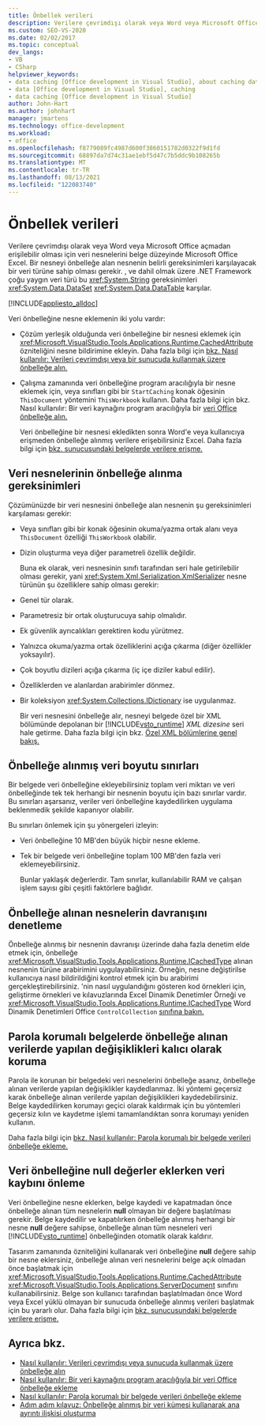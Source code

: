 ```yaml
---
title: Önbellek verileri
description: Verilere çevrimdışı olarak veya Word veya Microsoft Office açmadan erişilebilir olması için belge düzeyinde bir özelleştirmede veri nesnelerini Excel.
ms.custom: SEO-VS-2020
ms.date: 02/02/2017
ms.topic: conceptual
dev_langs:
- VB
- CSharp
helpviewer_keywords:
- data caching [Office development in Visual Studio], about caching data
- data [Office development in Visual Studio], caching
- data caching [Office development in Visual Studio]
author: John-Hart
ms.author: johnhart
manager: jmartens
ms.technology: office-development
ms.workload:
- office
ms.openlocfilehash: f8779089fc4987d600f3860151782d0322f9d1fd
ms.sourcegitcommit: 68897da7d74c31ae1ebf5d47c7b5ddc9b108265b
ms.translationtype: MT
ms.contentlocale: tr-TR
ms.lasthandoff: 08/13/2021
ms.locfileid: "122083740"
---
```

# <a name="cache-data"></a>Önbellek verileri
  Verilere çevrimdışı olarak veya Word veya Microsoft Office açmadan erişilebilir olması için veri nesnelerini belge düzeyinde Microsoft Office Excel. Bir nesneyi önbelleğe alan nesnenin belirli gereksinimleri karşılayacak bir veri türüne sahip olması gerekir. , ve dahil olmak üzere .NET Framework çoğu yaygın veri türü bu <xref:System.String> gereksinimleri <xref:System.Data.DataSet> <xref:System.Data.DataTable> karşılar.

 [!INCLUDE[appliesto_alldoc](../vsto/includes/appliesto-alldoc-md.md)]

 Veri önbelleğine nesne eklemenin iki yolu vardır:

- Çözüm yerleşik olduğunda veri önbelleğine bir nesnesi eklemek için <xref:Microsoft.VisualStudio.Tools.Applications.Runtime.CachedAttribute> özniteliğini nesne bildirimine ekleyin. Daha fazla bilgi için [bkz. Nasıl kullanılır: Verileri çevrimdışı veya bir sunucuda kullanmak üzere önbelleğe alın.](../vsto/how-to-cache-data-for-use-offline-or-on-a-server.md)

- Çalışma zamanında veri önbelleğine program aracılığıyla bir nesne eklemek için, veya sınıfları gibi bir `StartCaching` konak öğesinin `ThisDocument` yöntemini `ThisWorkbook` kullanın. Daha fazla bilgi için bkz. Nasıl kullanılır: Bir veri kaynağını program aracılığıyla bir [veri Office önbelleğe alın.](../vsto/how-to-programmatically-cache-a-data-source-in-an-office-document.md)

  Veri önbelleğine bir nesnesi ekledikten sonra Word'e veya kullanıcıya erişmeden önbelleğe alınmış verilere erişebilirsiniz Excel. Daha fazla bilgi için [bkz. sunucusundaki belgelerde verilere erişme.](../vsto/accessing-data-in-documents-on-the-server.md)

## <a name="requirements-for-data-objects-to-be-cached"></a>Veri nesnelerinin önbelleğe alınma gereksinimleri
 Çözümünüzde bir veri nesnesini önbelleğe alan nesnenin şu gereksinimleri karşılaması gerekir:

- Veya sınıfları gibi bir konak öğesinin okuma/yazma ortak alanı veya `ThisDocument` özelliği `ThisWorkbook` olabilir.

- Dizin oluşturma veya diğer parametreli özellik değildir.

  Buna ek olarak, veri nesnesinin sınıfı tarafından seri hale getirilebilir olması gerekir, yani <xref:System.Xml.Serialization.XmlSerializer> nesne türünün şu özelliklere sahip olması gerekir:

- Genel tür olarak.

- Parametresiz bir ortak oluşturucuya sahip olmalıdır.

- Ek güvenlik ayrıcalıkları gerektiren kodu yürütmez.

- Yalnızca okuma/yazma ortak özelliklerini açığa çıkarma (diğer özellikler yoksayılır).

- Çok boyutlu dizileri açığa çıkarma (iç içe diziler kabul edilir).

- Özelliklerden ve alanlardan arabirimler dönmez.

- Bir koleksiyon <xref:System.Collections.IDictionary> ise uygulanmaz.

  Bir veri nesnesini önbelleğe alır, nesneyi belgede özel bir XML bölümünde depolanan bir [!INCLUDE[vsto_runtime](../vsto/includes/vsto-runtime-md.md)] *XML dizesine* seri hale getirme. Daha fazla bilgi için bkz. [Özel XML bölümlerine genel bakış.](../vsto/custom-xml-parts-overview.md)

## <a name="cached-data-size-limits"></a>Önbelleğe alınmış veri boyutu sınırları
 Bir belgede veri önbelleğine ekleyebilirsiniz toplam veri miktarı ve veri önbelleğinde tek tek herhangi bir nesnenin boyutu için bazı sınırlar vardır. Bu sınırları aşarsanız, veriler veri önbelleğine kaydedilirken uygulama beklenmedik şekilde kapanıyor olabilir.

 Bu sınırları önlemek için şu yönergeleri izleyin:

- Veri önbelleğine 10 MB'den büyük hiçbir nesne ekleme.

- Tek bir belgede veri önbelleğine toplam 100 MB'den fazla veri eklemeyebilirsiniz.

  Bunlar yaklaşık değerlerdir. Tam sınırlar, kullanılabilir RAM ve çalışan işlem sayısı gibi çeşitli faktörlere bağlıdır.

## <a name="control-the-behavior-of-cached-objects"></a>Önbelleğe alınan nesnelerin davranışını denetleme
 Önbelleğe alınmış bir nesnenin davranışı üzerinde daha fazla denetim elde etmek için, önbelleğe <xref:Microsoft.VisualStudio.Tools.Applications.Runtime.ICachedType> alınan nesnenin türüne arabirimini uygulayabilirsiniz. Örneğin, nesne değiştirilse kullanıcıya nasıl bildirildiğini kontrol etmek için bu arabirimi gerçekleştirebilirsiniz. 'nin nasıl uygulandığını gösteren kod örnekleri için, geliştirme örnekleri ve kılavuzlarında Excel Dinamik Denetimler Örneği ve <xref:Microsoft.VisualStudio.Tools.Applications.Runtime.ICachedType> Word Dinamik Denetimleri Office `ControlCollection` [sınıfına bakın.](../vsto/office-development-samples-and-walkthroughs.md)

## <a name="persist-changes-to-cached-data-in-password-protected-documents"></a>Parola korumalı belgelerde önbelleğe alınan verilerde yapılan değişiklikleri kalıcı olarak koruma
 Parola ile korunan bir belgedeki veri nesnelerini önbelleğe asanız, önbelleğe alınan verilerde yapılan değişiklikler kaydedlanmaz. İki yöntemi geçersiz karak önbelleğe alınan verilerde yapılan değişiklikleri kaydedebilirsiniz. Belge kaydedilirken korumayı geçici olarak kaldırmak için bu yöntemleri geçersiz kılın ve kaydetme işlemi tamamlandıktan sonra korumayı yeniden kullanın.

 Daha fazla bilgi için [bkz. Nasıl kullanılır: Parola korumalı bir belgede verileri önbelleğe ekleme.](../vsto/how-to-cache-data-in-a-password-protected-document.md)

## <a name="prevent-data-loss-when-adding-null-values-to-the-data-cache"></a>Veri önbelleğine null değerler eklerken veri kaybını önleme
 Veri önbelleğine nesne eklerken, belge kaydedi ve kapatmadan önce önbelleğe alınan tüm nesnelerin **null** olmayan bir değere başlatılması gerekir. Belge kaydedilir ve kapatılırken önbelleğe alınmış herhangi bir nesne **null** değere sahipse, önbelleğe alınan tüm nesneleri veri [!INCLUDE[vsto_runtime](../vsto/includes/vsto-runtime-md.md)] önbelleğinden otomatik olarak kaldırır.

 Tasarım zamanında özniteliğini kullanarak veri önbelleğine **null** değere sahip bir nesne eklersiniz, önbelleğe alınan veri nesnelerini belge açık olmadan önce başlatmak için <xref:Microsoft.VisualStudio.Tools.Applications.Runtime.CachedAttribute> <xref:Microsoft.VisualStudio.Tools.Applications.ServerDocument> sınıfını kullanabilirsiniz. Belge son kullanıcı tarafından başlatılmadan önce Word veya Excel yüklü olmayan bir sunucuda önbelleğe alınmış verileri başlatmak için bu yararlı olur. Daha fazla bilgi için [bkz. sunucusundaki belgelerde verilere erişme.](../vsto/accessing-data-in-documents-on-the-server.md)

## <a name="see-also"></a>Ayrıca bkz.
- [Nasıl kullanılır: Verileri çevrimdışı veya sunucuda kullanmak üzere önbelleğe alın](../vsto/how-to-cache-data-for-use-offline-or-on-a-server.md)
- [Nasıl kullanılır: Bir veri kaynağını program aracılığıyla bir veri Office önbelleğe ekleme](../vsto/how-to-programmatically-cache-a-data-source-in-an-office-document.md)
- [Nasıl kullanılır: Parola korumalı bir belgede verileri önbelleğe ekleme](../vsto/how-to-cache-data-in-a-password-protected-document.md)
- [Adım adım kılavuz: Önbelleğe alınmış bir veri kümesi kullanarak ana ayrıntı ilişkisi oluşturma](../vsto/walkthrough-creating-a-master-detail-relation-using-a-cached-dataset.md)
